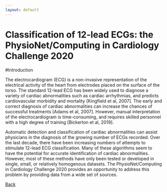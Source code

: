```yaml
---
layout: default
---
```


# Classification of 12-lead ECGs: the PhysioNet/Computing in Cardiology Challenge 2020

#Introduction

The electrocardiogram (ECG) is a non-invasive representation of the electrical activity of the heart from electrodes placed on the surface of the torso. The standard 12-lead ECG has been widely used to diagnose a variety of cardiac abnormalities such as cardiac arrhythmias, and predicts cardiovascular morbidity and mortality [Kingfield et al, 2007]. The early and correct diagnosis of cardiac abnormalities can increase the chances of successful treatments [Adams et al, 2007]. However, manual interpretation of the electrocardiogram is time-consuming, and requires skilled personnel with a high degree of training [Bickerton et al, 2019].

Automatic detection and classification of cardiac abnormalities can assist physicians in the diagnosis of the growing number of ECGs recorded. Over the last decade, there have been increasing numbers of attempts to stimulate 12-lead ECG classification. Many of these algorithms seem to have the potential for accurate identification of cardiac abnormalities. However, most of these methods have only been tested or developed in single, small, or relatively homogenous datasets. The PhysioNet/Computing in Cardiology Challenge 2020 provides an opportunity to address this problem by providing data from a wide set of sources. 


[Back](../index.html)
